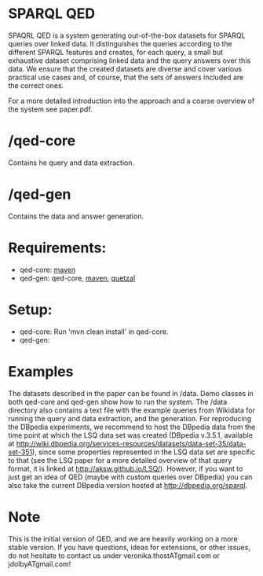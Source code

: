# SPARQL QED

SPAQRL QED is a system generating out-of-the-box datasets for SPARQL queries over linked data. It distinguishes the queries according to the different SPARQL features and creates, for each query, a small but exhaustive dataset comprising linked data and the query answers over this data. We ensure that the created datasets are diverse and cover various practical use cases and, of course, that the sets of answers included are the correct ones.

For a more detailed introduction into the approach and a coarse overview of the system see paper.pdf.

# /qed-core
Contains he query and data extraction. 

# /qed-gen
Contains the data and answer generation. 


# Requirements:
- qed-core: [maven](https://maven.apache.org/)
- qed-gen: qed-core, [maven](https://maven.apache.org/), [quetzal](https://github.com/Quetzal-RDF/quetzal)

# Setup:
- qed-core: Run 'mvn clean install' in qed-core.
- qed-gen:


# Examples
The datasets described in the paper can be found in /data. Demo classes in both qed-core and qed-gen show how to run the system. 
The /data directory also contains a text file with the example queries from Wikidata for running the query and data extraction, and the generation. 
For reproducing the DBpedia experiments, we recommend to host the DBpedia data from the time point at which the LSQ data set was created (DBpedia
v.3.5.1, available at http://wiki.dbpedia.org/services-resources/datasets/data-set-35/data-set-351), since some properties represented in the LSQ data set are specific to that (see the LSQ paper for a more detailed overview of that query format, it is linked at http://aksw.github.io/LSQ/). However, if you want to just get an idea of QED (maybe with custom queries over DBpedia) you can also take the current DBpedia version hosted at http://dbpedia.org/sparql.

# Note
This is the initial version of QED, and we are heavily working on a more stable version. If you have questions, ideas for extensions, or other issues, do not hesitate to contact us under veronika.thostATgmail.com or jdolbyATgmail.com!



